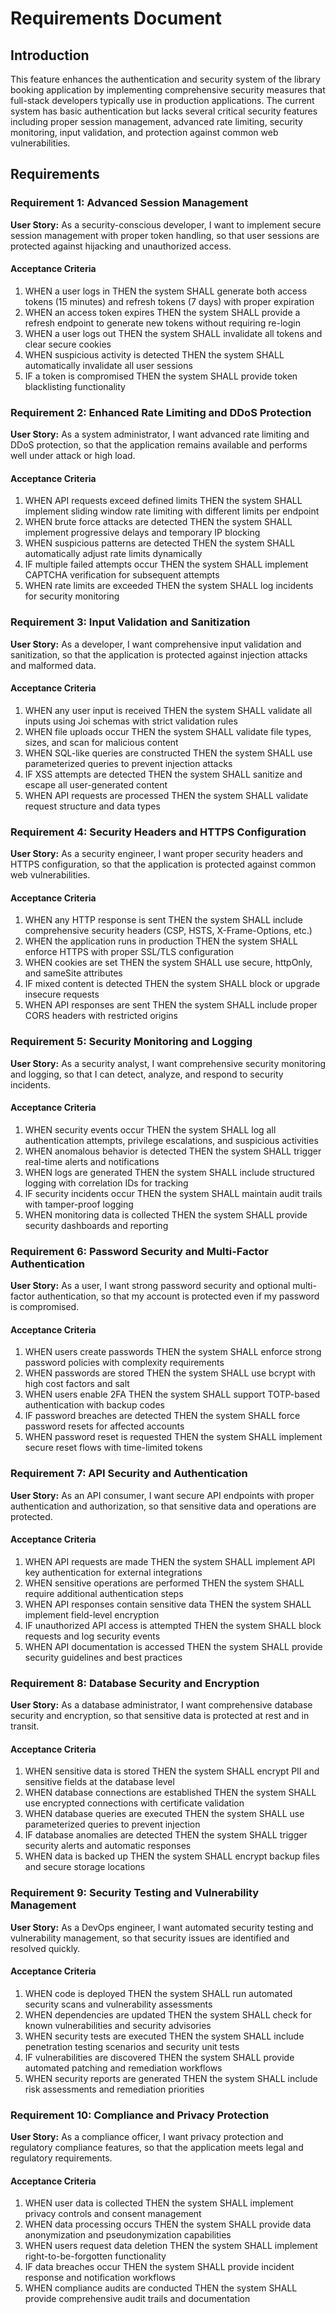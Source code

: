 # Requirements Document

## Introduction

This feature enhances the authentication and security system of the library booking application by implementing comprehensive security measures that full-stack developers typically use in production applications. The current system has basic authentication but lacks several critical security features including proper session management, advanced rate limiting, security monitoring, input validation, and protection against common web vulnerabilities.

## Requirements

### Requirement 1: Advanced Session Management

**User Story:** As a security-conscious developer, I want to implement secure session management with proper token handling, so that user sessions are protected against hijacking and unauthorized access.

#### Acceptance Criteria

1. WHEN a user logs in THEN the system SHALL generate both access tokens (15 minutes) and refresh tokens (7 days) with proper expiration
2. WHEN an access token expires THEN the system SHALL provide a refresh endpoint to generate new tokens without requiring re-login
3. WHEN a user logs out THEN the system SHALL invalidate all tokens and clear secure cookies
4. WHEN suspicious activity is detected THEN the system SHALL automatically invalidate all user sessions
5. IF a token is compromised THEN the system SHALL provide token blacklisting functionality

### Requirement 2: Enhanced Rate Limiting and DDoS Protection

**User Story:** As a system administrator, I want advanced rate limiting and DDoS protection, so that the application remains available and performs well under attack or high load.

#### Acceptance Criteria

1. WHEN API requests exceed defined limits THEN the system SHALL implement sliding window rate limiting with different limits per endpoint
2. WHEN brute force attacks are detected THEN the system SHALL implement progressive delays and temporary IP blocking
3. WHEN suspicious patterns are detected THEN the system SHALL automatically adjust rate limits dynamically
4. IF multiple failed attempts occur THEN the system SHALL implement CAPTCHA verification for subsequent attempts
5. WHEN rate limits are exceeded THEN the system SHALL log incidents for security monitoring

### Requirement 3: Input Validation and Sanitization

**User Story:** As a developer, I want comprehensive input validation and sanitization, so that the application is protected against injection attacks and malformed data.

#### Acceptance Criteria

1. WHEN any user input is received THEN the system SHALL validate all inputs using Joi schemas with strict validation rules
2. WHEN file uploads occur THEN the system SHALL validate file types, sizes, and scan for malicious content
3. WHEN SQL-like queries are constructed THEN the system SHALL use parameterized queries to prevent injection attacks
4. IF XSS attempts are detected THEN the system SHALL sanitize and escape all user-generated content
5. WHEN API requests are processed THEN the system SHALL validate request structure and data types

### Requirement 4: Security Headers and HTTPS Configuration

**User Story:** As a security engineer, I want proper security headers and HTTPS configuration, so that the application is protected against common web vulnerabilities.

#### Acceptance Criteria

1. WHEN any HTTP response is sent THEN the system SHALL include comprehensive security headers (CSP, HSTS, X-Frame-Options, etc.)
2. WHEN the application runs in production THEN the system SHALL enforce HTTPS with proper SSL/TLS configuration
3. WHEN cookies are set THEN the system SHALL use secure, httpOnly, and sameSite attributes
4. IF mixed content is detected THEN the system SHALL block or upgrade insecure requests
5. WHEN API responses are sent THEN the system SHALL include proper CORS headers with restricted origins

### Requirement 5: Security Monitoring and Logging

**User Story:** As a security analyst, I want comprehensive security monitoring and logging, so that I can detect, analyze, and respond to security incidents.

#### Acceptance Criteria

1. WHEN security events occur THEN the system SHALL log all authentication attempts, privilege escalations, and suspicious activities
2. WHEN anomalous behavior is detected THEN the system SHALL trigger real-time alerts and notifications
3. WHEN logs are generated THEN the system SHALL include structured logging with correlation IDs for tracking
4. IF security incidents occur THEN the system SHALL maintain audit trails with tamper-proof logging
5. WHEN monitoring data is collected THEN the system SHALL provide security dashboards and reporting

### Requirement 6: Password Security and Multi-Factor Authentication

**User Story:** As a user, I want strong password security and optional multi-factor authentication, so that my account is protected even if my password is compromised.

#### Acceptance Criteria

1. WHEN users create passwords THEN the system SHALL enforce strong password policies with complexity requirements
2. WHEN passwords are stored THEN the system SHALL use bcrypt with high cost factors and salt
3. WHEN users enable 2FA THEN the system SHALL support TOTP-based authentication with backup codes
4. IF password breaches are detected THEN the system SHALL force password resets for affected accounts
5. WHEN password reset is requested THEN the system SHALL implement secure reset flows with time-limited tokens

### Requirement 7: API Security and Authentication

**User Story:** As an API consumer, I want secure API endpoints with proper authentication and authorization, so that sensitive data and operations are protected.

#### Acceptance Criteria

1. WHEN API requests are made THEN the system SHALL implement API key authentication for external integrations
2. WHEN sensitive operations are performed THEN the system SHALL require additional authentication steps
3. WHEN API responses contain sensitive data THEN the system SHALL implement field-level encryption
4. IF unauthorized API access is attempted THEN the system SHALL block requests and log security events
5. WHEN API documentation is accessed THEN the system SHALL provide security guidelines and best practices

### Requirement 8: Database Security and Encryption

**User Story:** As a database administrator, I want comprehensive database security and encryption, so that sensitive data is protected at rest and in transit.

#### Acceptance Criteria

1. WHEN sensitive data is stored THEN the system SHALL encrypt PII and sensitive fields at the database level
2. WHEN database connections are established THEN the system SHALL use encrypted connections with certificate validation
3. WHEN database queries are executed THEN the system SHALL use parameterized queries to prevent injection
4. IF database anomalies are detected THEN the system SHALL trigger security alerts and automatic responses
5. WHEN data is backed up THEN the system SHALL encrypt backup files and secure storage locations

### Requirement 9: Security Testing and Vulnerability Management

**User Story:** As a DevOps engineer, I want automated security testing and vulnerability management, so that security issues are identified and resolved quickly.

#### Acceptance Criteria

1. WHEN code is deployed THEN the system SHALL run automated security scans and vulnerability assessments
2. WHEN dependencies are updated THEN the system SHALL check for known vulnerabilities and security advisories
3. WHEN security tests are executed THEN the system SHALL include penetration testing scenarios and security unit tests
4. IF vulnerabilities are discovered THEN the system SHALL provide automated patching and remediation workflows
5. WHEN security reports are generated THEN the system SHALL include risk assessments and remediation priorities

### Requirement 10: Compliance and Privacy Protection

**User Story:** As a compliance officer, I want privacy protection and regulatory compliance features, so that the application meets legal and regulatory requirements.

#### Acceptance Criteria

1. WHEN user data is collected THEN the system SHALL implement privacy controls and consent management
2. WHEN data processing occurs THEN the system SHALL provide data anonymization and pseudonymization capabilities
3. WHEN users request data deletion THEN the system SHALL implement right-to-be-forgotten functionality
4. IF data breaches occur THEN the system SHALL provide incident response and notification workflows
5. WHEN compliance audits are conducted THEN the system SHALL provide comprehensive audit trails and documentation